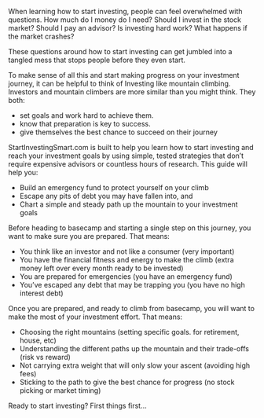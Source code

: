 When learning how to start investing, people can feel overwhelmed with questions. How much do I money do I need? Should I invest in the stock market? Should I pay an advisor? Is investing hard work? What happens if the market crashes?

These questions around how to start investing can get jumbled into a tangled mess that stops people before they even start.

To make sense of all this and start making progress on your investment journey, it can be helpful to think of Investing like mountain climbing. Investors and mountain climbers are more similar than you might think. They both:

- set goals and work hard to achieve them.
- know that preparation is key to success.
- give themselves the best chance to succeed on their journey

StartInvestingSmart.com is built to help you learn how to start investing and reach your investment goals by using simple, tested strategies that don’t require expensive advisors or countless hours of research.
This guide will help you:

- Build an emergency fund to protect yourself on your climb
- Escape any pits of debt you may have fallen into, and
- Chart a simple and steady path up the mountain to your investment goals

Before heading to basecamp and starting a single step on this journey, you want to make sure you are prepared. That means:

- You think like an investor and not like a consumer (very important)
- You have the financial fitness and energy to make the climb (extra money left over every month ready to be invested)
- You are prepared for emergencies (you have an emergency fund)
- You’ve escaped any debt that may be trapping you (you have no high interest debt)

Once you are prepared, and ready to climb from basecamp, you will want to make the most of your investment effort. That means:

- Choosing the right mountains (setting specific goals. for retirement, house, etc)
- Understanding the different paths up the mountain and their trade-offs (risk vs reward)
- Not carrying extra weight that will only slow your ascent (avoiding high fees)
- Sticking to the path to give the best chance for progress (no stock picking or market timing)

Ready to start investing? First things first…
